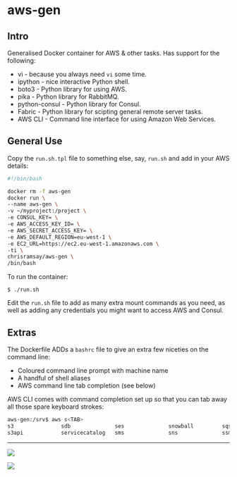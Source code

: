 # aws-gen

## Intro

Generalised Docker container for AWS & other tasks. Has support for the following:

* vi - because you always need `vi` some time.
* ipython - nice interactive Python shell.
* boto3 - Python library for using AWS.
* pika - Python library for RabbitMQ.
* python-consul - Python library for Consul.
* Fabric - Python library for scipting general remote server tasks.
* AWS CLI - Command line interface for using Amazon Web Services.

## General Use

Copy the `run.sh.tpl` file to something else, say, `run.sh` and add in your AWS details:

```bash
#!/bin/bash

docker rm -f aws-gen
docker run \
--name aws-gen \
-v ~/myproject:/project \
-e CONSUL_KEY= \
-e AWS_ACCESS_KEY_ID= \
-e AWS_SECRET_ACCESS_KEY= \
-e AWS_DEFAULT_REGION=eu-west-1 \
-e EC2_URL=https://ec2.eu-west-1.amazonaws.com \
-ti \
chrisramsay/aws-gen \
/bin/bash
```

To run the container:

`$ ./run.sh`

Edit the `run.sh` file to add as many extra mount commands as you need, as well as adding any credentials you might want to access AWS and Consul.

## Extras

The Dockerfile ADDs a `bashrc` file to give an extra few niceties on the command line:

* Coloured command line prompt with machine name
* A handful of shell aliases
* AWS command line tab completion (see below)

AWS CLI comes with command completion set up so that you can tab away all those spare keyboard strokes:

```bash
aws-gen:/srv$ aws s<TAB>
s3               sdb              ses              snowball         sqs              storagegateway   support
s3api            servicecatalog   sms              sns              ssm              sts              swf
```

***

[![](https://images.microbadger.com/badges/image/chrisramsay/aws-gen.svg)](https://microbadger.com/images/chrisramsay/aws-gen "Get your own image badge on microbadger.com")

[![](https://images.microbadger.com/badges/version/chrisramsay/aws-gen.svg)](https://microbadger.com/images/chrisramsay/aws-gen "Get your own version badge on microbadger.com")
